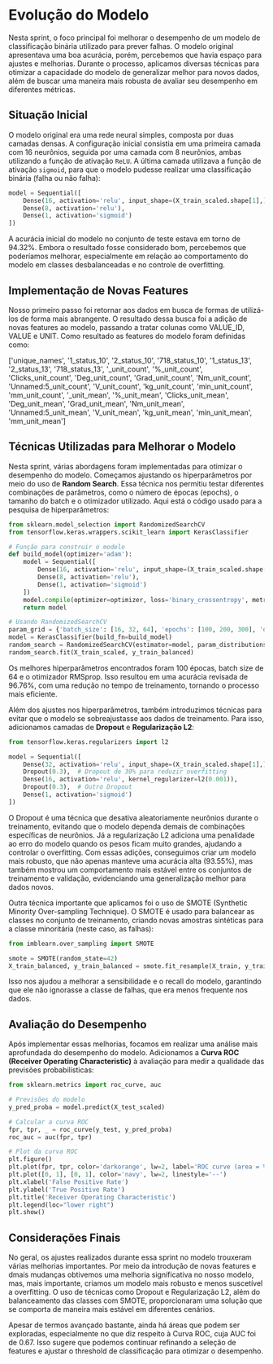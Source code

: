 # Evolução do Modelo

Nesta sprint, o foco principal foi melhorar o desempenho de um modelo de classificação binária utilizado para prever falhas. O modelo original apresentava uma boa acurácia, porém, percebemos que havia espaço para ajustes e melhorias. Durante o processo, aplicamos diversas técnicas para otimizar a capacidade do modelo de generalizar melhor para novos dados, além de buscar uma maneira mais robusta de avaliar seu desempenho em diferentes métricas.

## Situação Inicial

O modelo original era uma rede neural simples, composta por duas camadas densas. A configuração inicial consistia em uma primeira camada com 16 neurônios, seguida por uma camada com 8 neurônios, ambas utilizando a função de ativação `ReLU`. A última camada utilizava a função de ativação `sigmoid`, para que o modelo pudesse realizar uma classificação binária (falha ou não falha):

```python
model = Sequential([
    Dense(16, activation='relu', input_shape=(X_train_scaled.shape[1],)),
    Dense(8, activation='relu'),
    Dense(1, activation='sigmoid')
])
```

A acurácia inicial do modelo no conjunto de teste estava em torno de 94.32%. Embora o resultado fosse considerado bom, percebemos que poderíamos melhorar, especialmente em relação ao comportamento do modelo em classes desbalanceadas e no controle de overfitting.

## Implementação de Novas Features

Nosso primeiro passo foi retornar aos dados em busca de formas de utilizá-los de forma mais abrangente. O resultado dessa busca foi a adição de novas features ao modelo, passando a tratar colunas como VALUE_ID, VALUE e UNIT. Como resultado as features do modelo foram definidas como:

['unique_names', '1_status_10', '2_status_10', '718_status_10', '1_status_13', '2_status_13', '718_status_13',
            '_unit_count', '%_unit_count', 'Clicks_unit_count', 'Deg_unit_count', 'Grad_unit_count', 'Nm_unit_count',
            'Unnamed:5_unit_count', 'V_unit_count', 'kg_unit_count', 'min_unit_count', 'mm_unit_count', '_unit_mean',
            '%_unit_mean', 'Clicks_unit_mean', 'Deg_unit_mean', 'Grad_unit_mean', 'Nm_unit_mean', 'Unnamed:5_unit_mean',
            'V_unit_mean', 'kg_unit_mean', 'min_unit_mean', 'mm_unit_mean']



## Técnicas Utilizadas para Melhorar o Modelo

Nesta sprint, várias abordagens foram implementadas para otimizar o desempenho do modelo. Começamos ajustando os hiperparâmetros por meio do uso de **Random Search**. Essa técnica nos permitiu testar diferentes combinações de parâmetros, como o número de épocas (epochs), o tamanho do batch e o otimizador utilizado. Aqui está o código usado para a pesquisa de hiperparâmetros:

```python
from sklearn.model_selection import RandomizedSearchCV
from tensorflow.keras.wrappers.scikit_learn import KerasClassifier

# Função para construir o modelo
def build_model(optimizer='adam'):
    model = Sequential([
        Dense(16, activation='relu', input_shape=(X_train_scaled.shape[1],)),
        Dense(8, activation='relu'),
        Dense(1, activation='sigmoid')
    ])
    model.compile(optimizer=optimizer, loss='binary_crossentropy', metrics=['accuracy'])
    return model

# Usando RandomizedSearchCV
param_grid = {'batch_size': [16, 32, 64], 'epochs': [100, 200, 300], 'optimizer': ['adam', 'rmsprop']}
model = KerasClassifier(build_fn=build_model)
random_search = RandomizedSearchCV(estimator=model, param_distributions=param_grid, n_iter=5, cv=3, verbose=1)
random_search.fit(X_train_scaled, y_train_balanced)
```

Os melhores hiperparâmetros encontrados foram 100 épocas, batch size de 64 e o otimizador RMSprop. Isso resultou em uma acurácia revisada de 96.76%, com uma redução no tempo de treinamento, tornando o processo mais eficiente.

Além dos ajustes nos hiperparâmetros, também introduzimos técnicas para evitar que o modelo se sobreajustasse aos dados de treinamento. Para isso, adicionamos camadas de **Dropout** e **Regularização L2**:

```python
from tensorflow.keras.regularizers import l2

model = Sequential([
    Dense(32, activation='relu', input_shape=(X_train_scaled.shape[1],), kernel_regularizer=l2(0.001)),
    Dropout(0.3),  # Dropout de 30% para reduzir overfitting
    Dense(16, activation='relu', kernel_regularizer=l2(0.001)),
    Dropout(0.3),  # Outro Dropout
    Dense(1, activation='sigmoid')
])
```

O Dropout é uma técnica que desativa aleatoriamente neurônios durante o treinamento, evitando que o modelo dependa demais de combinações específicas de neurônios. Já a regularização L2 adiciona uma penalidade ao erro do modelo quando os pesos ficam muito grandes, ajudando a controlar o overfitting. Com essas adições, conseguimos criar um modelo mais robusto, que não apenas manteve uma acurácia alta (93.55%), mas também mostrou um comportamento mais estável entre os conjuntos de treinamento e validação, evidenciando uma generalização melhor para dados novos.

Outra técnica importante que aplicamos foi o uso de SMOTE (Synthetic Minority Over-sampling Technique). O SMOTE é usado para balancear as classes no conjunto de treinamento, criando novas amostras sintéticas para a classe minoritária (neste caso, as falhas):

```python
from imblearn.over_sampling import SMOTE

smote = SMOTE(random_state=42)
X_train_balanced, y_train_balanced = smote.fit_resample(X_train, y_train)

```

Isso nos ajudou a melhorar a sensibilidade e o recall do modelo, garantindo que ele não ignorasse a classe de falhas, que era menos frequente nos dados.

## Avaliação do Desempenho

Após implementar essas melhorias, focamos em realizar uma análise mais aprofundada do desempenho do modelo. Adicionamos a **Curva ROC (Receiver Operating Characteristic)** à avaliação para medir a qualidade das previsões probabilísticas:

```python
from sklearn.metrics import roc_curve, auc

# Previsões do modelo
y_pred_proba = model.predict(X_test_scaled)

# Calcular a curva ROC
fpr, tpr, _ = roc_curve(y_test, y_pred_proba)
roc_auc = auc(fpr, tpr)

# Plot da curva ROC
plt.figure()
plt.plot(fpr, tpr, color='darkorange', lw=2, label='ROC curve (area = %0.2f)' % roc_auc)
plt.plot([0, 1], [0, 1], color='navy', lw=2, linestyle='--')
plt.xlabel('False Positive Rate')
plt.ylabel('True Positive Rate')
plt.title('Receiver Operating Characteristic')
plt.legend(loc="lower right")
plt.show()
```

## Considerações Finais
No geral, os ajustes realizados durante essa sprint no modelo trouxeram várias melhorias importantes. Por meio da introdução de novas features e dmais mudanças obtivemos uma melhoria significativa no nosso modelo, mas, mais importante, criamos um modelo mais robusto e menos suscetível a overfitting. O uso de técnicas como Dropout e Regularização L2, além do balanceamento das classes com SMOTE, proporcionaram uma solução que se comporta de maneira mais estável em diferentes cenários.

Apesar de termos avançado bastante, ainda há áreas que podem ser exploradas, especialmente no que diz respeito à Curva ROC, cuja AUC foi de 0.67. Isso sugere que podemos continuar refinando a seleção de features e ajustar o threshold de classificação para otimizar o desempenho.